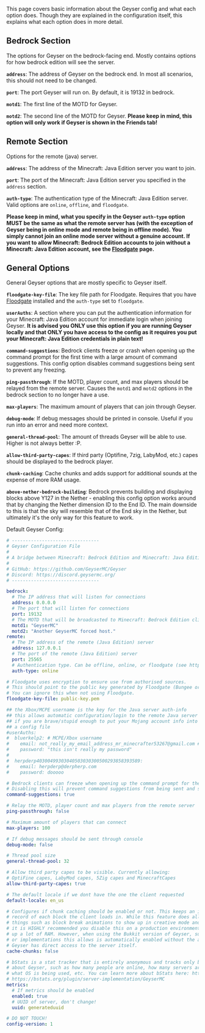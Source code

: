This page covers basic information about the Geyser config and what each option does. Though they are explained in the configuration itself, this explains what each option does in more detail.

## Bedrock Section
The options for Geyser on the bedrock-facing end. Mostly contains options for how bedrock edition will see the server.

**`address`**: The address of Geyser on the bedrock end. In most all scenarios, this should not need to be changed.

**`port`**: The port Geyser will run on. By default, it is 19132 in bedrock.

**`motd1`**: The first line of the MOTD for Geyser. 

**`motd2`**: The second line of the MOTD for Geyser. **Please keep in mind, this option will only work if Geyser is shown in the Friends tab!**

## Remote Section
Options for the remote (java) server. 

**`address`**: The address of the Minecraft: Java Edition server you want to join.

**`port`**: The port of the Minecraft: Java Edition server you specified in the `address` section.

**`auth-type`**: The authentication type of the Minecraft: Java Edition server. Valid options are `online`, `offline`, and `floodgate`.

**Please keep in mind, what you specify in the Geyser `auth-type` option MUST be the same as what the remote server has (with the exception of Geyser being in online mode and remote being in offline mode). You simply cannot join an online mode server without a genuine account. If you want to allow Minecraft: Bedrock Edition accounts to join without a Minecraft: Java Edition account, see the [Floodgate](Floodgate) page.**

## General Options
General Geyser options that are mostly specific to Geyser itself.

**`floodgate-key-file`**: The key file path for Floodgate. Requires that you have [Floodgate](https://github.com/GeyserMC/Floodgate) installed and the `auth-type` set to `floodgate`.

**`userAuths`**: A section where you can put the authentication information for your Minecraft: Java Edition account for immediate login when joining Geyser. **It is advised you ONLY use this option if you are running Geyser locally and that ONLY you have access to the config as it requires you put your Minecraft: Java Edition credentials in plain text!**

**`command-suggestions`**: Bedrock clients freeze or crash when opening up the command prompt for the first time with a large amount of command suggestions. This config option disables command suggestions being sent to prevent any freezing.

**`ping-passthrough`**: If the MOTD, player count, and max players should be relayed from the remote server. Causes the `motd1` and `motd2` options in the bedrock section to no longer have a use.

**`max-players`**: The maximum amount of players that can join through Geyser.

**`debug-mode`**: If debug messages should be printed in console. Useful if you run into an error and need more context.

**`general-thread-pool`**: The amount of threads Geyser will be able to use. Higher is not always better :P.
 
**`allow-third-party-capes`**: If third party (Optifine, 7zig, LabyMod, etc.) capes should be displayed to the bedrock player.

**`chunk-caching`**: Cache chunks and adds support for additional sounds at the expense of more RAM usage.

**`above-nether-bedrock-building`**: Bedrock prevents building and displaying blocks above Y127 in the Nether - enabling this config option works around that by changing the Nether dimension ID to the End ID. The main downside to this is that the sky will resemble that of the End sky in the Nether, but ultimately it's the only way for this feature to work.

Default Geyser Config:
```yml
# --------------------------------
# Geyser Configuration File
#
# A bridge between Minecraft: Bedrock Edition and Minecraft: Java Edition.
#
# GitHub: https://github.com/GeyserMC/Geyser
# Discord: https://discord.geysermc.org/
# --------------------------------

bedrock:
  # The IP address that will listen for connections
  address: 0.0.0.0
  # The port that will listen for connections
  port: 19132
  # The MOTD that will be broadcasted to Minecraft: Bedrock Edition clients
  motd1: "GeyserMC"
  motd2: "Another GeyserMC forced host."
remote:
  # The IP address of the remote (Java Edition) server
  address: 127.0.0.1
  # The port of the remote (Java Edition) server
  port: 25565
  # Authentication type. Can be offline, online, or floodgate (see https://github.com/GeyserMC/Geyser/wiki/Floodgate).
  auth-type: online

# Floodgate uses encryption to ensure use from authorised sources.
# This should point to the public key generated by Floodgate (Bungee or CraftBukkit)
# You can ignore this when not using Floodgate.
floodgate-key-file: public-key.pem

## the Xbox/MCPE username is the key for the Java server auth-info
## this allows automatic configuration/login to the remote Java server
## if you are brave/stupid enough to put your Mojang account info into
## a config file
#userAuths:
#  bluerkelp2: # MCPE/Xbox username
#    email: not_really_my_email_address_mr_minecrafter53267@gmail.com # Mojang account email address
#    password: "this isn't really my password"
#
#  herpderp40300499303040503030300500293858393589:
#    email: herpderp@derpherp.com
#    password: dooooo

# Bedrock clients can freeze when opening up the command prompt for the first time if given a lot of commands.
# Disabling this will prevent command suggestions from being sent and solve freezing for Bedrock clients.
command-suggestions: true

# Relay the MOTD, player count and max players from the remote server
ping-passthrough: false

# Maximum amount of players that can connect
max-players: 100

# If debug messages should be sent through console
debug-mode: false

# Thread pool size
general-thread-pool: 32

# Allow third party capes to be visible. Currently allowing:
# OptiFine capes, LabyMod capes, 5Zig capes and MinecraftCapes
allow-third-party-capes: true

# The default locale if we dont have the one the client requested
default-locale: en_us

# Configures if chunk caching should be enabled or not. This keeps an individual
# record of each block the client loads in. While this feature does allow for a few
# things such as block break animations to show up in creative mode and among others,
# it is HIGHLY recommended you disable this on a production environment as it can eat
# up a lot of RAM. However, when using the Bukkit version of Geyser, support for features
# or implementations this allows is automatically enabled without the additional caching as
# Geyser has direct access to the server itself.
cache-chunks: false

# bStats is a stat tracker that is entirely anonymous and tracks only basic information
# about Geyser, such as how many people are online, how many servers are using Geyser,
# what OS is being used, etc. You can learn more about bStats here: https://bstats.org/.
# https://bstats.org/plugin/server-implementation/GeyserMC
metrics:
  # If metrics should be enabled
  enabled: true
  # UUID of server, don't change!
  uuid: generateduuid

# DO NOT TOUCH!
config-version: 1
```